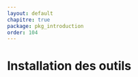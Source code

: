```yaml
---
layout: default
chapitre: true
package: pkg_introduction
order: 104
---
```


# Installation des outils